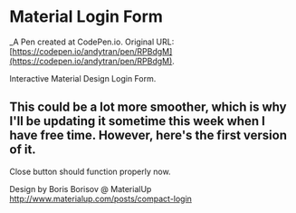 # Material Login Form
 _A Pen created at CodePen.io. Original URL: [https://codepen.io/andytran/pen/RPBdgM](https://codepen.io/andytran/pen/RPBdgM).

 Interactive Material Design Login Form.

This could be a lot more smoother, which is why I'll be updating it sometime this week when I have free time. However, here's the first version of it.
-- 
Close button should function properly now.

Design by Boris Borisov @ MaterialUp
http://www.materialup.com/posts/compact-login